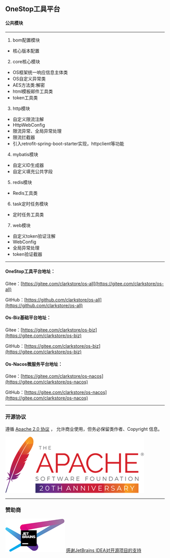 ## OneStop工具平台
#### 公共模块

---

1. bom配置模块
- 核心版本配置
2. core核心模块
- OS框架统一响应信息主体类
- OS自定义异常类
- AES方法类:解密
- html模板邮件工具类
- token工具类
3. http模块
- 自定义限流注解
- HttpWebConfig
- 限流异常、全局异常处理
- 限流拦截器
- 引入retrofit-spring-boot-starter实现，httpclient等功能
4. mybatis模块
- 自定义ID生成器
- 自定义填充公共字段
5. redis模块
- Redis工具类 
6. task定时任务模块
- 定时任务工具类
7. web模块
- 自定义token验证注解
- WebConfig
- 全局异常处理
- token验证截器

---

#### OneStop工具平台地址：
Gitee：[https://gitee.com/clarkstore/os-all](https://gitee.com/clarkstore/os-all)

GitHub：[https://github.com/clarkstore/os-all](https://github.com/clarkstore/os-all)

#### Os-Biz基础平台地址：
Gitee：[https://gitee.com/clarkstore/os-biz](https://gitee.com/clarkstore/os-biz)

GitHub：[https://gitee.com/clarkstore/os-biz](https://gitee.com/clarkstore/os-biz)

#### Os-Nacos微服务平台地址：
Gitee：[https://gitee.com/clarkstore/os-nacos](https://gitee.com/clarkstore/os-nacos)

GitHub：[https://gitee.com/clarkstore/os-nacos](https://gitee.com/clarkstore/os-nacos)

---
### 开源协议
遵循 [Apache 2.0 协议](https://www.apache.org/licenses/LICENSE-2.0.html) ，
允许商业使用，但务必保留类作者、Copyright 信息。

![](apache.png)

---
### 赞助商
[![JetBrains IDEA](jetbrains.png)](https://jb.gg/OpenSource)
[感谢JetBrains IDEA对开源项目的支持](https://jb.gg/OpenSource)


